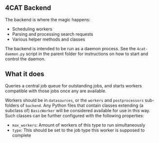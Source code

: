## 4CAT Backend

The backend is where the magic happens:

- Scheduling workers
- Parsing and processing search requests
- Various helper methods and classes

The backend is intended to be run as a daemon process. See the 
`4cat-daemon.py` script in the parent folder for instructions on how to start 
and control the daemon.

## What it does
Queries a central job queue for outstanding jobs, and starts workers compatible
with those jobs once any are available.

Workers should be in `datasources`, or the `workers` and `postprocessors` 
sub-folders of `backend`. Any Python files that contain classes extending (a 
subclass of) `BasicWorker` will be considered available for use in this way.
Such classes can be further configured with the following properties:

- `max_workers`: Amount of workers of this type to run simultaneously
- `type`: This should be set to the job type this worker is supposed to 
  complete
  